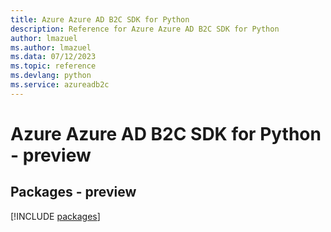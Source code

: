 ```yaml
---
title: Azure Azure AD B2C SDK for Python
description: Reference for Azure Azure AD B2C SDK for Python
author: lmazuel
ms.author: lmazuel
ms.data: 07/12/2023
ms.topic: reference
ms.devlang: python
ms.service: azureadb2c
---
```

# Azure Azure AD B2C SDK for Python - preview
## Packages - preview
[!INCLUDE [packages](azure-ad-b2c-index.md)]